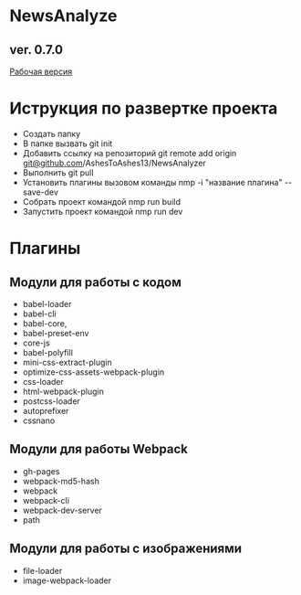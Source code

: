 # NewsAnalyze
## ver. 0.7.0
[Рабочая версия](https://ashestoashes13.github.io/NewsAnalyzer)
# Иструкция по развертке проекта
* Создать папку
* В папке вызвать git init
* Добавить ссылку на репозиторий git remote add origin git@github.com/AshesToAshes13/NewsAnalyzer
* Выполнить git pull
* Установить плагины вызовом команды nmp -i "название плагина" --save-dev
* Собрать проект командой nmp run build
* Запустить проект командой nmp run dev
# Плагины 
## Модули для работы с кодом
* babel-loader
* babel-cli
* babel-core,
* babel-preset-env
* core-js
* babel-polyfill
* mini-css-extract-plugin
* optimize-css-assets-webpack-plugin
* css-loader
* html-webpack-plugin
* postcss-loader
* autoprefixer
* cssnano
## Модули для работы Webpack
* gh-pages
* webpack-md5-hash
* webpack
* webpack-cli
* webpack-dev-server
* path
## Модули для работы с изображениями
* file-loader
* image-webpack-loader
